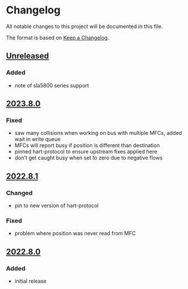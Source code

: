 # Changelog
All notable changes to this project will be documented in this file.

The format is based on [Keep a Changelog](https://keepachangelog.com/).

## [Unreleased]

### Added
- note of sla5800 series support

## [2023.8.0]

### Fixed
- saw many collisions when working on bus with multiple MFCs, added wait in write queue
- MFCs will report busy if position is different than destination
- pinned hart-protocol to ensure upstream fixes applied here
- don't get caught busy when set to zero due to negative flows

## [2022.8.1]

### Changed
- pin to new version of hart-protocol

### Fixed
- problem where position was never read from MFC

## [2022.8.0]

### Added
- initial release

[Unreleased]: https://github.com/yaq-project/yaqd-brooks/-/compare/v2023.8.0...main
[2023.8.0]: https://github.com/yaq-project/yaqd-brooks/-/compare/v2022.8.1...v2023.8.0
[2022.8.1]: https://github.com/yaq-project/yaqd-brooks/-/compare/v2022.8.0...v2022.8.1
[2022.8.0]: https://github.com/yaq-project/yaqd-brooks/-/tags/v2022.8.0


